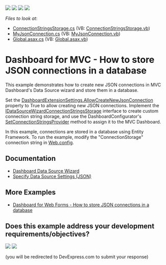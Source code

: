 <!-- default badges list -->
![](https://img.shields.io/endpoint?url=https://codecentral.devexpress.com/api/v1/VersionRange/223395115/19.2.5%2B)
[![](https://img.shields.io/badge/Open_in_DevExpress_Support_Center-FF7200?style=flat-square&logo=DevExpress&logoColor=white)](https://supportcenter.devexpress.com/ticket/details/T835216)
[![](https://img.shields.io/badge/📖_How_to_use_DevExpress_Examples-e9f6fc?style=flat-square)](https://docs.devexpress.com/GeneralInformation/403183)
[![](https://img.shields.io/badge/💬_Leave_Feedback-feecdd?style=flat-square)](#does-this-example-address-your-development-requirementsobjectives)
<!-- default badges end -->
<!-- default file list -->
*Files to look at*:

* [ConnectionStringsStorage.cs](./CS/DXWebApplication26/Storage/ConnectionStringsStorage.cs) (VB: [ConnectionStringsStorage.vb](./VB/DXWebApplication26/Storage/ConnectionStringsStorage.vb))
* [MyJsonConnection.cs](./CS/DXWebApplication26/Models/MyJsonConnection.cs) (VB: [MyJsonConnection.vb](./VB/DXWebApplication26/Models/MyJsonConnection.vb))
* [Global.asax.cs](./CS/DXWebApplication26/Global.asax.cs) (VB: [Global.asax.vb](./VB/DXWebApplication26/Global.asax.vb))
<!-- default file list end -->

# Dashboard for MVC - How to store JSON connections in a database

This example demonstrates how to create new JSON connections in MVC Dashboard's Data Source wizard and store them in a database.

Set the [DashboardExtensionSettings.AllowCreateNewJsonConnection](https://docs.devexpress.com/Dashboard/DevExpress.DashboardWeb.Mvc.DashboardExtensionSettings.AllowCreateNewJsonConnection) property to True to allow creating new JSON connections. Implement the [IDataSourceWizardConnectionStringsStorage](https://docs.devexpress.com/Dashboard/DevExpress.DashboardWeb.IDataSourceWizardConnectionStringsStorage) interface to create custom connection string storage, and use the DashboardConfigurator's [SetConnectionStringsProvider](https://docs.devexpress.com/Dashboard/DevExpress.DashboardWeb.DashboardConfigurator.SetConnectionStringsProvider.overloads) method to assign it to the MVC Dashboard.

In this example, connections are stored in a database using Entity Framework. To run the example, modify the "ConnectionStorage" connection string in [Web.config](./CS/DXWebApplication26/Web.config#L18).

## Documentation

- [Dashboard Data Source Wizard](https://docs.devexpress.com/Dashboard/117680/web-dashboard/ui-elements-and-customization/dialogs-and-wizards/dashboard-data-source-wizard)
- [Specify Data Source Settings (JSON)](https://docs.devexpress.com/Dashboard/401401/web-dashboard/ui-elements-and-customization/dialogs-and-wizards/dashboard-data-source-wizard/specify-data-source-settings-json)

## More Examples

- [Dashboard for Web Forms - How to store JSON connections in a database](https://github.com/DevExpress-Examples/web-dashboard-how-to-store-json-connections-in-database)
<!-- feedback -->
## Does this example address your development requirements/objectives?

[<img src="https://www.devexpress.com/support/examples/i/yes-button.svg"/>](https://www.devexpress.com/support/examples/survey.xml?utm_source=github&utm_campaign=mvc-dashboard-how-to-store-connections-in-database&~~~was_helpful=yes) [<img src="https://www.devexpress.com/support/examples/i/no-button.svg"/>](https://www.devexpress.com/support/examples/survey.xml?utm_source=github&utm_campaign=mvc-dashboard-how-to-store-connections-in-database&~~~was_helpful=no)

(you will be redirected to DevExpress.com to submit your response)
<!-- feedback end -->
